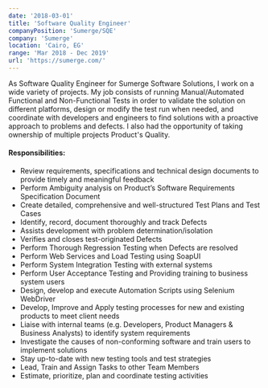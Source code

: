 ```yaml
---
date: '2018-03-01'
title: 'Software Quality Engineer'
companyPosition: 'Sumerge/SQE'
company: 'Sumerge'
location: 'Cairo, EG'
range: 'Mar 2018 - Dec 2019'
url: 'https://sumerge.com/'
---
```


As Software Quality Engineer for Sumerge Software Solutions, I work on a wide variety of projects. My job consists of running Manual/Automated Functional and Non-Functional Tests in order to validate the solution on different platforms, design or modify the test run when needed, and coordinate with developers and engineers to find solutions with a proactive approach to problems and defects. I also had the opportunity of taking ownership of multiple projects Product's Quality.

#### Responsibilities:

- Review requirements, specifications and technical design documents to provide timely and meaningful feedback
- Perform Ambiguity analysis on Product’s Software Requirements Specification Document
- Create detailed, comprehensive and well-structured Test Plans and Test Cases
- Identify, record, document thoroughly and track Defects
- Assists development with problem determination/isolation
- Verifies and closes test-originated Defects
- Perform Thorough Regression Testing when Defects are resolved
- Perform Web Services and Load Testing using SoapUI
- Perform System Integration Testing with external systems
- Perform User Acceptance Testing and Providing training to business system users
- Design, develop and execute Automation Scripts using Selenium WebDriver
- Develop, Improve and Apply testing processes for new and existing products to meet client needs
- Liaise with internal teams (e.g. Developers, Product Managers & Business Analysts) to identify system requirements
- Investigate the causes of non-conforming software and train users to implement solutions
- Stay up-to-date with new testing tools and test strategies
- Lead, Train and Assign Tasks to other Team Members
- Estimate, prioritize, plan and coordinate testing activities
